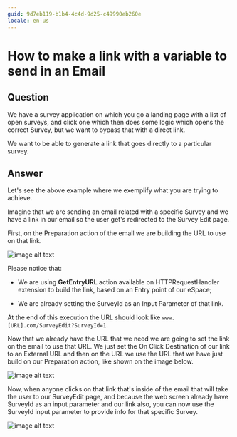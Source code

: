 ```yaml
---
guid: 9d7eb119-b1b4-4c4d-9d25-c49990eb260e
locale: en-us
---
```


# How to make a link with a variable to send in an Email

## Question

We have a survey application on which you go a landing page with a list of open surveys, and click one which then does some logic which opens the correct Survey, but we want to bypass that with a direct link.

We want to be able to generate a link that goes directly to a particular survey.

 

## Answer

Let's see the above example where we exemplify what you are trying to achieve.

Imagine that we are sending an email related with a specific Survey and we have a link in our email so the user get's redirected to the Survey Edit page.

First, on the Preparation action of the email we are building the URL to use on that link.

![image alt text](images/How-to-make-a-link-with-a-variable-to-send-in-an-Email_0.png)

Please notice that:

* We are using **GetEntryURL** action available on HTTPRequestHandler extension to build the link, based on an Entry point of our eSpace;

* We are already setting the SurveyId as an Input Parameter of that link.

At the end of this execution the URL should look like `www.[URL].com/SurveyEdit?SurveyId=1`.

Now that we already have the URL that we need we are going to set the link on the email to use that URL. We just set the On Click Destination of our link to an External URL and then on the URL we use the URL that we have just build on our Preparation action, like shown on the image below.

![image alt text](images/How-to-make-a-link-with-a-variable-to-send-in-an-Email_1.png)

Now, when anyone clicks on that link that's inside of the email that will take the user to our SurveyEdit page, and because the web screen already have SurveyId as an input parameter and our link also, you can now use the SurveyId input parameter to provide info for that specific Survey.

![image alt text](images/How-to-make-a-link-with-a-variable-to-send-in-an-Email_2.png)

